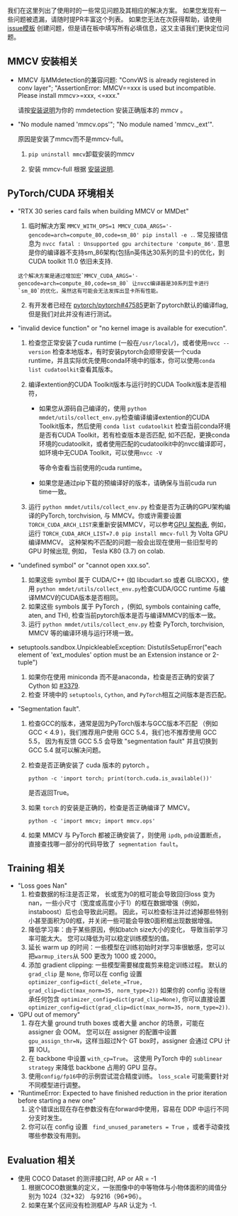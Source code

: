 

我们在这里列出了使用时的一些常见问题及其相应的解决方案。 如果您发现有一些问题被遗漏，请随时提PR丰富这个列表。 如果您无法在次获得帮助，请使用 [issue模板](https://github.com/open-mmlab/mmdetection/blob/master/.github/ISSUE_TEMPLATE/error-report.md/ ) 创建问题，但是请在板中填写所有必填信息，这又主语我们更快定位问题。

## MMCV 安装相关

- MMCV 与MMdetection的兼容问题: "ConvWS is already registered in conv layer"; "AssertionError: MMCV==xxx is used but incompatible. Please install mmcv>=xxx, <=xxx."

  请按[安装说明](https://mmdetection.readthedocs.io/en/latest/get_started.html#installation)为你的 mmdetection 安装正确版本的 mmcv 。

- "No module named 'mmcv.ops'"; "No module named 'mmcv._ext'".

    原因是安装了mmcv而不是mmcv-full。

    1.  `pip uninstall mmcv`卸载安装的mmcv

    2. 安装 mmcv-full 根据 [安装说明](https://mmcv.readthedocs.io/en/latest/#installation).

## PyTorch/CUDA 环境相关



- "RTX 30 series card fails when building MMCV or MMDet"

    1. 临时解决方案 `MMCV_WITH_OPS=1 MMCV_CUDA_ARGS='-gencode=arch=compute_80,code=sm_80' pip install -e .`.
        常见报错信息为 `nvcc fatal : Unsupported gpu architecture 'compute_86'`. 意思是你的编译器不支持sm_86架构(包括n英伟达30系列的显卡)的优化，到 CUDA toolkit 11.0 依旧未支持.

      这个解决方案是通过增加宏`MMCV_CUDA_ARGS='-gencode=arch=compute_80,code=sm_80` 让nvcc编译器是30系列显卡进行`sm_80`的优化，虽然这有可能会无法发挥出显卡所有性能。

    2. 有开发者已经在 [pytorch/pytorch#47585](https://github.com/pytorch/pytorch/pull/47585)更新了pytorch默认的编译flag,但是我们对此并没有进行测试。

- "invalid device function" or "no kernel image is available for execution".

    1. 检查您正常安装了cuda runtime (一般在`/usr/local/`)，或者使用`nvcc --version` 检查本地版本，有时安装pytorch会顺带安装一个cuda runtime，并且实际优先使用conda环境中的版本，你可以使用`conda list cudatoolkit`查看其版本。

    2. 编译extention的CUDA Toolkit版本与运行时的CUDA Toolkit版本是否相符，

       * 如果您从源码自己编译的，使用 `python mmdet/utils/collect_env.py`检查编译编译extention的CUDA Toolkit版本，然后使用 `conda list cudatoolkit` 检查当前conda环境是否有CUDA Toolkit，若有检查版本是否匹配, 如不匹配，更换conda环境的cudatoolkit，或者使用匹配的cudatoolkit中的nvcc编译即可，如环境中无CUDA Toolkit，可以使用`nvcc -V`

         等命令查看当前使用的cuda runtime。

       * 如果您是通过pip下载的预编译好的版本，请确保与当前cuda run time一致。

    3. 运行 `python mmdet/utils/collect_env.py` 检查是否为正确的GPU架构编译的PyTorch, torchvision, 与 MMCV。你或许需要设置`TORCH_CUDA_ARCH_LIST`来重新安装MMCV，可以参考[GPU 架构表](https://docs.nvidia.com/cuda/cuda-compiler-driver-nvcc/index.html#gpu-feature-list),
        例如， 运行 `TORCH_CUDA_ARCH_LIST=7.0 pip install mmcv-full` 为 Volta GPU 编译MMCV。
        这种架构不匹配的问题一般会出现在使用一些旧型号的 GPU 时候出现, 例如， Tesla K80 (3.7) on colab.

- "undefined symbol" or "cannot open xxx.so".

    1. 如果这些 symbol 属于 CUDA/C++ (如 libcudart.so 或者 GLIBCXX)，使用 `python mmdet/utils/collect_env.py`检查CUDA/GCC runtime 与编译MMCV的CUDA版本是否相同。
    2. 如果这些 symbols 属于 PyTorch ，(例如, symbols containing caffe, aten, and TH), 检查当前pytorch版本是否与编译MMCV的版本一致。
    3. 运行 `python mmdet/utils/collect_env.py` 检查 PyTorch, torchvision, MMCV 等的编译环境与运行环境一致。

- setuptools.sandbox.UnpickleableException: DistutilsSetupError("each element of 'ext_modules' option must be an Extension instance or 2-tuple")

    1. 如果你在使用 miniconda 而不是anaconda，检查是否正确的安装了 Cython 如  [#3379](https://github.com/open-mmlab/mmdetection/issues/3379).
    2. 检查 环境中的  `setuptools`, `Cython`, and `PyTorch`相互之间版本是否匹配。

- "Segmentation fault".
    1. 检查GCC的版本，通常是因为PyTorch版本与GCC版本不匹配 （例如 GCC < 4.9 )，我们推荐用户使用 GCC 5.4，我们也不推荐使用 GCC 5.5， 因为有反馈 GCC 5.5 会导致 "segmentation fault" 并且切换到 GCC 5.4 就可以解决问题。

    2. 检查是否正确安装了 cuda 版本的 pytorch 。

        ```shell
        python -c 'import torch; print(torch.cuda.is_available())'
        ```

        是否返回True。

    3. 如果 `torch` 的安装是正确的，检查是否正确编译了 MMCV。

        ```shell
        python -c 'import mmcv; import mmcv.ops'
        ```

    4. 如果 MMCV 与 PyTorch 都被正确安装了，则使用 `ipdb`, `pdb`设置断点，直接查找哪一部分的代码导致了` segmentation fault`。

## Training 相关

- "Loss goes Nan"
    1. 检查数据的标注是否正常， 长或宽为0的框可能会导致回归loss 变为nan，一些小尺寸（宽度或高度小于1）的框在数据增强（例如，instaboost）后也会导致此问题。 因此，可以检查标注并过滤掉那些特别小甚至面积为0的框，并关闭一些可能会导致0面积框出现数据增强。
    2. 降低学习率：由于某些原因，例如batch size大小的变化， 导致当前学习率可能太大。 您可以降低为可以稳定训练模型的值。
    3. 延长 warm up 的时间：一些模型在训练初始时对学习率很敏感，您可以把`warmup_iters`从 500 更改为 1000 或 2000。
    4. 添加 gradient clipping: 一些模型需要梯度裁剪来稳定训练过程。 默认的 `grad_clip` 是 `None`,  你可以在 config 设置`optimizer_config=dict(_delete_=True, grad_clip=dict(max_norm=35, norm_type=2))`  如果你的 config 没有继承任何包含 `optimizer_config=dict(grad_clip=None)`,  你可以直接设置`optimizer_config=dict(grad_clip=dict(max_norm=35, norm_type=2))`.
- ’GPU out of memory"
    1. 存在大量 ground truth boxes 或者大量 anchor 的场景，可能在 assigner 会 OOM。 您可以在 assigner 的配置中设置`gpu_assign_thr=N`，这样当超过N个 GT box时，assigner 会通过 CPU 计算 IOU。
    2. 在 backbone 中设置 `with_cp=True`。 这使用 PyTorch 中的 `sublinear strategy` 来降低 backbone 占用的 GPU 显存。
    3. 使用`config/fp16`中的示例尝试混合精度训练。 `loss_scale` 可能需要针对不同模型进行调整。
- "RuntimeError: Expected to have finished reduction in the prior iteration before starting a new one"
    1. 这个错误出现在存在参数没有在forward中使用，容易在 DDP 中运行不同分支时发生。
    2. 你可以在 config 设置 ` find_unused_parameters = True` ，或者手动查找哪些参数没有用到。

## Evaluation 相关

- 使用 COCO Dataset 的测评接口时,  AP or AR = -1
    1. 根据COCO数据集的定义，一张图像中的中等物体与小物体面积的阈值分别为 1024（32\*32） 与9216（96\*96）。
    2. 如果在某个区间没有检测框AP 与AR 认定为 -1.
